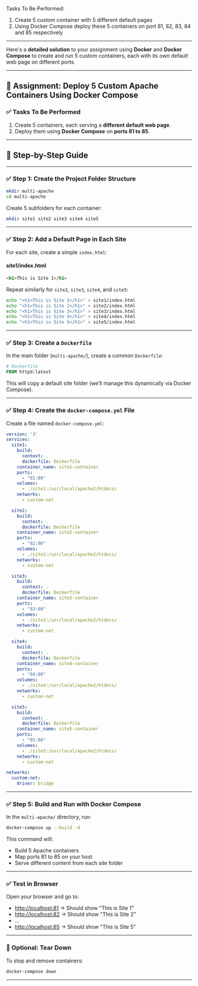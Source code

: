 Tasks To Be Performed:
 1. Create 5 custom container with 5 different default pages
 2. Using Docker Compose deploy these 5 containers on port 81, 82, 83, 84 and 85 respectively

---
Here's a **detailed solution** to your assignment using **Docker** and **Docker Compose** to create and run 5 custom containers, each with its own default web page on different ports.

---

## 🧾 **Assignment: Deploy 5 Custom Apache Containers Using Docker Compose**

### ✅ **Tasks To Be Performed**

1. Create 5 containers, each serving a **different default web page**.
2. Deploy them using **Docker Compose** on **ports 81 to 85**.

---

## 🔨 **Step-by-Step Guide**

---

### ✅ **Step 1: Create the Project Folder Structure**

```bash
mkdir multi-apache
cd multi-apache
```

Create 5 subfolders for each container:

```bash
mkdir site1 site2 site3 site4 site5
```

---

### ✅ **Step 2: Add a Default Page in Each Site**

For each site, create a simple `index.html`:

#### site1/index.html

```html
<h1>This is Site 1</h1>
```

Repeat similarly for `site2`, `site3`, `site4`, and `site5`:

```bash
echo "<h1>This is Site 1</h1>" > site1/index.html
echo "<h1>This is Site 2</h1>" > site2/index.html
echo "<h1>This is Site 3</h1>" > site3/index.html
echo "<h1>This is Site 4</h1>" > site4/index.html
echo "<h1>This is Site 5</h1>" > site5/index.html
```

---

### ✅ **Step 3: Create a `Dockerfile`**

In the main folder (`multi-apache/`), create a common `Dockerfile`:

```Dockerfile
# Dockerfile
FROM httpd:latest
```

This will copy a default site folder (we’ll manage this dynamically via Docker Compose).

---

### ✅ **Step 4: Create the `docker-compose.yml` File**

Create a file named `docker-compose.yml`:

```yaml
version: '3'
services:
  site1:
    build:
      context: .
      dockerfile: Dockerfile
    container_name: site1-container
    ports:
      - "81:80"
    volumes:
      - ./site1:/usr/local/apache2/htdocs/
    networks:
      - custom-net

  site2:
    build:
      context: .
      dockerfile: Dockerfile
    container_name: site2-container
    ports:
      - "82:80"
    volumes:
      - ./site2:/usr/local/apache2/htdocs/
    networks:
      - custom-net

  site3:
    build:
      context: .
      dockerfile: Dockerfile
    container_name: site3-container
    ports:
      - "83:80"
    volumes:
      - ./site3:/usr/local/apache2/htdocs/
    networks:
      - custom-net

  site4:
    build:
      context: .
      dockerfile: Dockerfile
    container_name: site4-container
    ports:
      - "84:80"
    volumes:
      - ./site4:/usr/local/apache2/htdocs/
    networks:
      - custom-net

  site5:
    build:
      context: .
      dockerfile: Dockerfile
    container_name: site5-container
    ports:
      - "85:80"
    volumes:
      - ./site5:/usr/local/apache2/htdocs/
    networks:
      - custom-net

networks:
  custom-net:
    driver: bridge
```

---

### ✅ **Step 5: Build and Run with Docker Compose**

In the `multi-apache/` directory, run:

```bash
docker-compose up --build -d
```

This command will:

* Build 5 Apache containers
* Map ports 81 to 85 on your host
* Serve different content from each site folder

---

### ✅ **Test in Browser**

Open your browser and go to:

* [http://localhost:81](http://localhost:81) → Should show "This is Site 1"
* [http://localhost:82](http://localhost:82) → Should show "This is Site 2"
* ...
* [http://localhost:85](http://localhost:85) → Should show "This is Site 5"

---

### 🧼 Optional: Tear Down

To stop and remove containers:

```bash
docker-compose down
```

---
